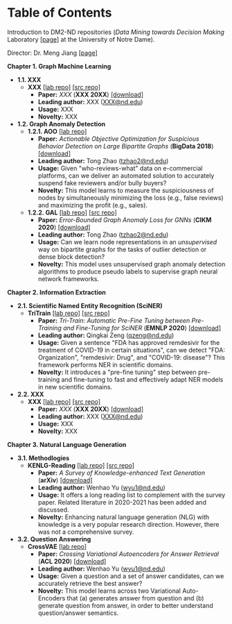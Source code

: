# Table of Contents

Introduction to DM2-ND repositories (*Data Mining towards Decision Making* Laboratory [\[page\]](http://www.meng-jiang.com/lab.html) at the University of Notre Dame).

Director: Dr. Meng Jiang [\[page\]](http://www.meng-jiang.com/)

**Chapter 1. Graph Machine Learning**
- **1.1. XXX** 
  - **XXX** [\[lab repo\]](https://github.com/DM2-ND/XXX) [\[src repo\]](https://github.com/)
    - **Paper:** *XXX* (**XXX 20XX**) [\[download\]](https://XXX)
    - **Leading author:** XXX (XXX@nd.edu)
    - **Usage:** XXX
    - **Novelty:** XXX
- **1.2. Graph Anomaly Detection** 
  - **1.2.1. AOO** [\[lab repo\]](https://github.com/DM2-ND/AOO)
    - **Paper:** *Actionable Objective Optimization for Suspicious Behavior Detection on Large Bipartite Graphs* (**BigData 2018**) [\[download\]](https://tzhao.io/files/papers/BigData18-aoo.pdf)
    - **Leading author:** Tong Zhao (tzhao2@nd.edu)
    - **Usage:** Given "who-reviews-what" data on e-commercial platforms, can we deliver an automated solution to accurately suspend fake reviewers and/or bully buyers?
    - **Novelty:** This model learns to measure the suspiciousness of nodes by simultaneously minimizing the loss (e.g., false reviews) and maximizing the profit (e.g., sales).
  - **1.2.2. GAL** [\[lab repo\]](https://github.com/DM2-ND/GAL) [\[src repo\]](https://github.com/zhao-tong/Graph-Anomaly-Loss)
    - **Paper:** *Error-Bounded Graph Anomaly Loss for GNNs* (**CIKM 2020**) [\[download\]](https://dl.acm.org/doi/pdf/10.1145/3340531.3411979)
    - **Leading author:** Tong Zhao (tzhao2@nd.edu)
    - **Usage:** Can we learn node representations in an *unsupervised* way on bipartite graphs for the tasks of outlier detection or dense block detection?
    - **Novelty:** This model uses unsupervised graph anomaly detection algorithms to produce pseudo labels to supervise graph neural network frameworks.

**Chapter 2. Information Extraction** 
- **2.1. Scientific Named Entity Recognition (SciNER)** 
  - **TriTrain** [\[lab repo\]](https://github.com/DM2-ND/TriTrain) [\[src repo\]](https://github.com/QingkaiZeng/TriTrain)
    - **Paper:** *Tri-Train: Automatic Pre-Fine Tuning between Pre-Training and Fine-Tuning for SciNER* (**EMNLP 2020**) [\[download\]](https://www.aclweb.org/anthology/2020.findings-emnlp.429.pdf)
    - **Leading author:** Qingkai Zeng (qzeng@nd.edu)
    - **Usage:** Given a sentence "FDA has approved remdesivir for the treatment of COVID-19 in certain situations", can we detect "FDA: Organization", "remdesivir: Drug", and "COVID-19: disease"? This framework performs NER in scientific domains.
    - **Novelty:** It introduces a "pre-fine tuning" step between pre-training and fine-tuning to fast and effectively adapt NER models in new scientific domains.
- **2.2. XXX** 
  - **XXX** [\[lab repo\]](https://github.com/DM2-ND/XXX) [\[src repo\]](https://github.com/)
    - **Paper:** *XXX* (**XXX 20XX**) [\[download\]](https://XXX)
    - **Leading author:** XXX (XXX@nd.edu)
    - **Usage:** XXX
    - **Novelty:** XXX

**Chapter 3. Natural Language Generation**
- **3.1. Methodlogies** 
  - **KENLG-Reading** [\[lab repo\]](https://github.com/DM2-ND/KENLG-Reading) [\[src repo\]](https://github.com/wyu97/KENLG-Reading)
    - **Paper:** *A Survey of Knowledge-enhanced Text Generation* (**arXiv**) [\[download\]](https://arxiv.org/abs/2010.04389)
    - **Leading author:** Wenhao Yu (wyu1@nd.edu)
    - **Usage:** It offers a long reading list to complement with the survey paper. Related literature in 2020-2021 has been added and discussed.
    - **Novelty:** Enhancing natural language generation (NLG) with knowledge is a very popular research direction. However, there was not a comprehensive survey.
- **3.2. Question Answering** 
  - **CrossVAE** [\[lab repo\]](https://github.com/DM2-ND/CrossVAE)
    - **Paper:** *Crossing Variational Autoencoders for Answer Retrieval* (**ACL 2020**) [\[download\]](https://www.aclweb.org/anthology/2020.acl-main.498/)
    - **Leading author:** Wenhao Yu (wyu1@nd.edu)
    - **Usage:** Given a question and a set of answer candidates, can we accurately retrieve the best answer?
    - **Novelty:** This model learns across two Variational Auto-Encoders that (a) generates answer from question and (b) generate question from answer, in order to better understand question/answer semantics.
